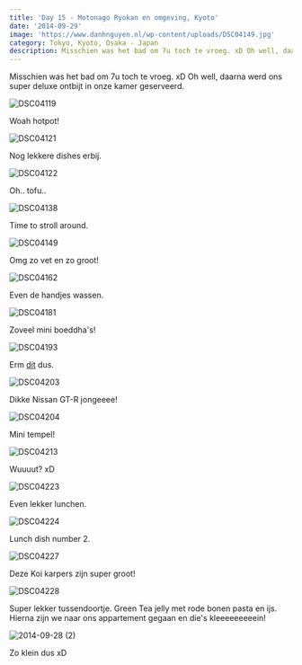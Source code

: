 ```yaml
---
title: 'Day 15 - Motonago Ryokan en omgeving, Kyoto'
date: '2014-09-29'
image: 'https://www.danhnguyen.nl/wp-content/uploads/DSC04149.jpg'
category: Tokyo, Kyoto, Osaka - Japan
description: Misschien was het bad om 7u toch te vroeg. xD Oh well, daarna werd ons super deluxe ontbijt in onze kamer...
---
```


Misschien was het bad om 7u toch te vroeg. xD Oh well, daarna werd ons super deluxe ontbijt in onze kamer geserveerd.

![DSC04119](https://www.danhnguyen.nl/wp-content/uploads/DSC04119-1024x575.jpg)

Woah hotpot!

![DSC04121](https://www.danhnguyen.nl/wp-content/uploads/DSC04121-1024x575.jpg)

Nog lekkere dishes erbij.

![DSC04122](https://www.danhnguyen.nl/wp-content/uploads/DSC04122-1024x575.jpg)

Oh.. tofu..

![DSC04138](https://www.danhnguyen.nl/wp-content/uploads/DSC04138-1024x575.jpg)

Time to stroll around.

![DSC04149](https://www.danhnguyen.nl/wp-content/uploads/DSC04149-1024x575.jpg)

Omg zo vet en zo groot!

![DSC04162](https://www.danhnguyen.nl/wp-content/uploads/DSC04162-1024x575.jpg)

Even de handjes wassen.

![DSC04181](https://www.danhnguyen.nl/wp-content/uploads/DSC04181-1024x575.jpg)

Zoveel mini boeddha's!

![DSC04193](https://www.danhnguyen.nl/wp-content/uploads/DSC04193-1024x575.jpg)

Erm [dit](http://en.wikipedia.org/wiki/Prayer_wheel) dus.

![DSC04203](https://www.danhnguyen.nl/wp-content/uploads/DSC04203-1024x575.jpg)

Dikke Nissan GT-R jongeeee!

![DSC04204](https://www.danhnguyen.nl/wp-content/uploads/DSC04204-1024x575.jpg)

Mini tempel!

![DSC04213](https://www.danhnguyen.nl/wp-content/uploads/DSC04213-575x1024.jpg)

Wuuuut? xD

![DSC04223](https://www.danhnguyen.nl/wp-content/uploads/DSC04223-1024x575.jpg)

Even lekker lunchen.

![DSC04224](https://www.danhnguyen.nl/wp-content/uploads/DSC04224-1024x575.jpg)

Lunch dish number 2.

![DSC04227](https://www.danhnguyen.nl/wp-content/uploads/DSC04227-1024x575.jpg)

Deze Koi karpers zijn super groot!

![DSC04228](https://www.danhnguyen.nl/wp-content/uploads/DSC04228-1024x575.jpg)

Super lekker tussendoortje. Green Tea jelly met rode bonen pasta en ijs. Hierna zijn we naar ons appartement gegaan en die's kleeeeeeeeein!

![2014-09-28 (2)](https://www.danhnguyen.nl/wp-content/uploads/2014-09-28-2-1024x576.jpg)

Zo klein dus xD
